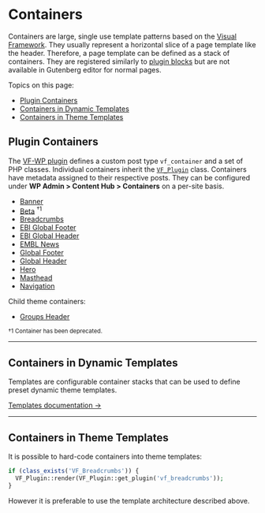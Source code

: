 # Containers

Containers are large, single use template patterns based on the [Visual Framework](https://stable.visual-framework.dev/). They usually represent a horizontal slice of a page template like the header. Therefore, a page template can be defined as a stack of containers. They are registered similarly to [plugin blocks](docs/blocks.md#plugin-blocks) but are not available in Gutenberg editor for normal pages.

Topics on this page:

* [Plugin Containers](#plugin-containers)
* [Containers in Dynamic Templates](#containers-in-dynamic-templates)
* [Containers in Theme Templates](#containers-in-theme-templates)

## Plugin Containers

The [VF-WP plugin](/wp-content/plugins/vf-wp/README.md) defines a custom post type `vf_container` and a set of PHP classes. Individual containers inherit the [`VF_Plugin`](/wp-content/plugins/vf-wp/README.md#vf_plugin) class. Containers have metadata assigned to their respective posts. They can be configured under **WP Admin > Content Hub > Containers** on a per-site basis.

* [Banner](/wp-content/plugins/vf-banner-container/README.md)
* [Beta](/wp-content/plugins/vf-beta-container/README.md) <sup>†1</sup>
* [Breadcrumbs](/wp-content/plugins/vf-breadcrumbs-container/README.md)
* [EBI Global Footer](/wp-content/plugins/vf-ebi-global-footer-container/README.md)
* [EBI Global Header](/wp-content/plugins/vf-ebi-global-header-container/README.md)
* [EMBL News](/wp-content/plugins/vf-embl-news-container/README.md)
* [Global Footer](/wp-content/plugins/vf-global-footer-container/README.md)
* [Global Header](/wp-content/plugins/vf-global-header-container/README.md)
* [Hero](/wp-content/plugins/vf-hero-container/README.md)
* [Masthead](/wp-content/plugins/vf-masthead-container/README.md)
* [Navigation](/wp-content/plugins/vf-navigation-container/README.md)

Child theme containers:

* [Groups Header](/wp-content/themes/vf-wp-groups/vf-wp-groups-header/README.md)

<sup>†1 Container has been deprecated.</sup>

* * *

## Containers in Dynamic Templates

Templates are configurable container stacks that can be used to define preset dynamic theme templates.

[Templates documentation →](/docs/templates.md)

* * *

## Containers in Theme Templates

It is possible to hard-code containers into theme templates:

```php
if (class_exists('VF_Breadcrumbs')) {
  VF_Plugin::render(VF_Plugin::get_plugin('vf_breadcrumbs'));
}
```

However it is preferable to use the template architecture described above.
